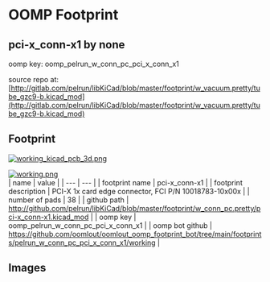 # OOMP Footprint  
## pci-x_conn-x1  by none  
  
oomp key: oomp_pelrun_w_conn_pc_pci_x_conn_x1  
  
source repo at: [http://gitlab.com/pelrun/libKiCad/blob/master/footprint/w_vacuum.pretty/tube_gzc9-b.kicad_mod](http://gitlab.com/pelrun/libKiCad/blob/master/footprint/w_vacuum.pretty/tube_gzc9-b.kicad_mod)  
## Footprint  
  
[![working_kicad_pcb_3d.png](working_kicad_pcb_3d_600.png)](working_kicad_pcb_3d.png)  
  
[![working.png](working_600.png)](working.png)  
| name | value | 
| --- | --- | 
| footprint name | pci-x_conn-x1 | 
| footprint description | PCI-X 1x card edge connector, FCI P/N 10018783-10x00x | 
| number of pads | 38 | 
| github path | http://github.com/pelrun/libKiCad/blob/master/footprint/w_conn_pc.pretty/pci-x_conn-x1.kicad_mod | 
| oomp key | oomp_pelrun_w_conn_pc_pci_x_conn_x1 | 
| oomp bot github | https://github.com/oomlout/oomlout_oomp_footprint_bot/tree/main/footprints/pelrun_w_conn_pc_pci_x_conn_x1/working | 
## Images  
